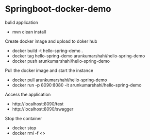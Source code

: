 # Springboot-docker-demo

bulid application 

* mvn clean install

Create docker image and upload to doker hub

* docker build -t hello-spring-demo . 
* docker tag hello-spring-demo arunkumarshahi/hello-spring-demo
* docker push arunkumarshahi/hello-spring-demo

Pull the docker image and start the instance 

* docker pull arunkumarshahi/hello-spring-demo
* docker run -p 8090:8080 -it arunkumarshahi/hello-spring-demo

Access the application 

* http://localhost:8090/test
* http://localhost:8090/swagger

Stop the container 

* docker stop 
* docker rmi -f <<image id>>


